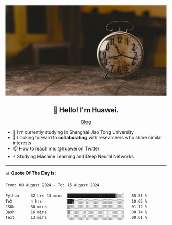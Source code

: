 <div align="center">
  <a href="https://github.com/JHW5981">
    <img src="./assets/background.jpg">
  </a>
</div>

<h2 align="center">👋 Hello! I'm Huawei.</h2>
<p align="center">
  <a href="https://blog.csdn.net/Edward__J?spm=1000.2115.3001.5343">Blog</a>
</p>


- 🔭 I’m currently studying in Shanghai Jiao Tong University
- 💬 Looking forward to **collaborating** with researchers who share similar interests
- 📫 How to reach me: [@huawei](https://twitter.com/yoohuaff) on Twitter
- ⚡ Studying Machine Learning and Deep Neural Networks

-------
📊 **Quote Of The Day is:**
<!--START_SECTION:waka-->

```txt
From: 08 August 2024 - To: 15 August 2024

Python     32 hrs 13 mins  █████████████████████▒░░░   85.51 %
TeX        4 hrs           ██▓░░░░░░░░░░░░░░░░░░░░░░   10.65 %
JSON       38 mins         ▒░░░░░░░░░░░░░░░░░░░░░░░░   01.72 %
Bash       16 mins         ▒░░░░░░░░░░░░░░░░░░░░░░░░   00.74 %
Text       13 mins         ░░░░░░░░░░░░░░░░░░░░░░░░░   00.61 %
```

<!--END_SECTION:waka-->
